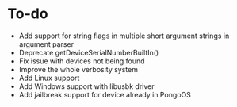 # To-do

* Add support for string flags in multiple short argument strings in argument parser
* Deprecate getDeviceSerialNumberBuiltIn()
* Fix issue with devices not being found
* Improve the whole verbosity system
* Add Linux support
* Add Windows support with libusbk driver
* Add jailbreak support for device already in PongoOS